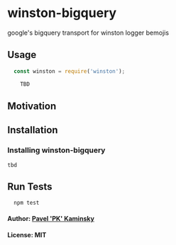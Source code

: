 # winston-bigquery
google's bigquery transport for winston logger bemojis

## Usage
``` js
  const winston = require('winston');

    TBD

```

## Motivation


## Installation


### Installing winston-bigquery

``` 
tbd
```

## Run Tests
```
  npm test
```

#### Author: [Pavel 'PK' Kaminsky](https://www.pavel-kaminsky.com)
#### License: MIT

[0]: https://cloud.google.com/logging/docs/setup/nodejs#using_winston
[1]: https://github.com/winstonjs/winston/blob/master/docs/transports.md
